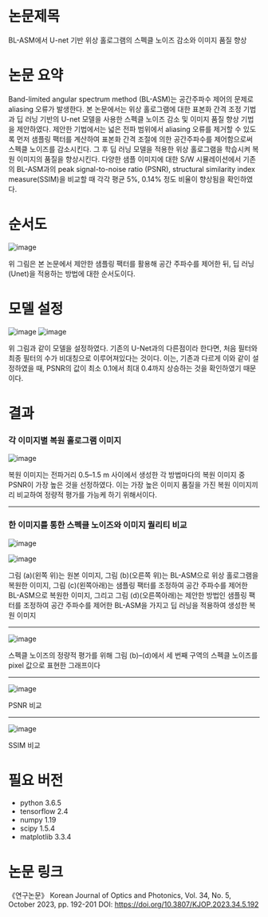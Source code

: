 # 논문제목

BL-ASM에서 U-net 기반 위상 홀로그램의 스펙클 노이즈 감소와 이미지 품질 향상

# 논문 요약

Band-limited angular spectrum method (BL-ASM)는 공간주파수 제어의 문제로 aliasing 오류가 발생한다. 본 논문에서는 위상 홀로그램에 대한 표본화 간격 조정 기법과 딥 러닝 기반의 U-net 모델을 사용한 스펙클 노이즈 감소 및 이미지 품질 향상 기법을 제안하였다. 
제안한 기법에서는 넓은 전파 범위에서 aliasing 오류를 제거할 수 있도록 먼저 샘플링 팩터를 계산하여 표본화 간격 조절에 의한 공간주파수를 제어함으로써 스펙클 노이즈를 감소시킨다. 
그 후 딥 러닝 모델을 적용한 위상 홀로그램을 학습시켜 복원 이미지의 품질을 향상시킨다. 다양한 샘플 이미지에 대한 S/W 시뮬레이션에서 기존의 BL-ASM과의 peak signal-to-noise ratio (PSNR), structural similarity index measure(SSIM)을 비교할 때 각각 평균 5%, 0.14% 정도 비율이 향상됨을 확인하였다.

# 순서도

![image](https://github.com/NamOhSeung/Oh-Seung-Nam/assets/98510923/63941558-d370-49e3-b97f-6a02dcff4131)


위 그림은 본 논문에서 제안한 샘플링 팩터를 활용해 공간 주파수를 제어한 뒤, 딥 러닝(Unet)을 적용하는 방법에 대한 순서도이다.

# 모델 설정

![image](https://github.com/NamOhSeung/Oh-Seung-Nam/assets/98510923/420c089a-a287-46b2-8c5e-802216f9a3dd)
![image](https://github.com/NamOhSeung/Oh-Seung-Nam/assets/98510923/6ba53099-92fc-48a3-b3d6-dd1bab37be78)



위 그림과 같이 모델을 설정하였다.
기존의 U-Net과의 다른점이라 한다면, 처음 필터와 최종 필터의 수가 비대칭으로 이루어져있다는 것이다.
이는, 기존과 다르게 이와 같이 설정하였을 때, PSNR의 값이 최소 0.1에서 최대 0.4까지 상승하는 것을 확인하였기 때문이다.

# 결과

### 각 이미지별 복원 홀로그램 이미지 
![image](https://github.com/NamOhSeung/Oh-Seung-Nam/assets/98510923/f811e7e6-7dc2-441b-9e0e-0d1ef9cd4b82)


복원 이미지는 전파거리 0.5–1.5 m 사이에서 생성한 각 방법마다의 복원 이미지 중 PSNR이 가장 높은 것을 선정하였다. 이는 가장 높은 이미지 품질을 가진 복원 이미지끼리 비교하여 정량적 평가를 가능케 하기 위해서이다.

---
### 한 이미지를 통한 스펙클 노이즈와 이미지 퀄리티 비교
![image](https://github.com/NamOhSeung/Oh-Seung-Nam/assets/98510923/164095cf-2e29-40a5-bba2-c65c6da8cc52)

![image](https://github.com/NamOhSeung/Oh-Seung-Nam/assets/98510923/32fa3250-c91c-4241-afd0-5761f0ec3056)



그림 (a)(왼쪽 위)는 원본 이미지, 그림 (b)(오른쪽 위)는 BL-ASM으로 위상 홀로그램을 복원한 이미지, 그림 (c)(왼쪽아래)는 샘플링 팩터를 조정하여 공간 주파수를 제어한 BL-ASM으로 복원한 이미지, 그리고 그림 (d)(오른쪽아래)는 제안한 방법인 샘플링 팩터를 조정하여 공간 주파수를 제어한 BL-ASM을 가지고 딥 러닝을 적용하여 생성한 복원 이미지

---

![image](https://github.com/NamOhSeung/Oh-Seung-Nam/assets/98510923/358e77e4-d539-4b8f-b854-c698c5b239c7)



스펙클 노이즈의 정량적 평가를 위해 그림 (b)–(d)에서 세 번째 구역의 스펙클 노이즈를 pixel 값으로 표현한 그래프이다

---

![image](https://github.com/NamOhSeung/Oh-Seung-Nam/assets/98510923/fd75810e-7750-4330-8f59-050e603742db)


PSNR 비교

---

![image](https://github.com/NamOhSeung/Oh-Seung-Nam/assets/98510923/258d308b-6435-4d85-97d3-7fb3d500fb6e)


SSIM 비교

# 필요 버전
- python 3.6.5
- tensorflow 2.4
- numpy 1.19
- scipy 1.5.4
- matplotlib 3.3.4



# 논문 링크
《연구논문》 Korean Journal of Optics and Photonics, Vol. 34, No. 5, October 2023, pp. 192-201
DOI: https://doi.org/10.3807/KJOP.2023.34.5.192


